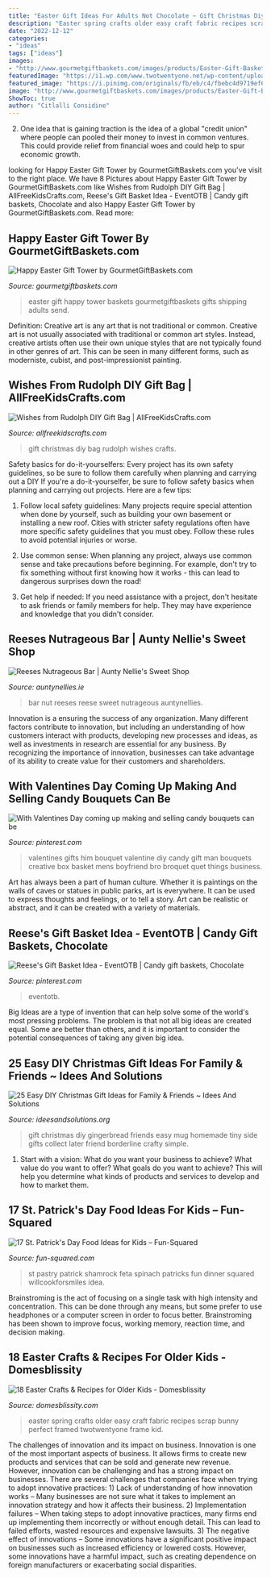 ```yaml
---
title: "Easter Gift Ideas For Adults Not Chocolate ~ Gift Christmas Diy Gingerbread Friends Easy Mug Homemade Tiny Side Gifts Collect Later Friend Borderline Crafty Simple"
description: "Easter spring crafts older easy craft fabric recipes scrap bunny perfect framed twotwentyone frame kid"
date: "2022-12-12"
categories:
- "ideas"
tags: ["ideas"]
images:
- "http://www.gourmetgiftbaskets.com/images/products/Easter-Gift-Baskets/Happy-Easter-Gift-Tower.jpg"
featuredImage: "https://i1.wp.com/www.twotwentyone.net/wp-content/uploads/2017/03/kid-easter-craft.jpg"
featured_image: "https://i.pinimg.com/originals/fb/eb/c4/fbebc4d9719ef69219a45bbfd56d8dac.jpg"
image: "http://www.gourmetgiftbaskets.com/images/products/Easter-Gift-Baskets/Happy-Easter-Gift-Tower.jpg"
ShowToc: true
author: "Citlalli Considine"
---
```



2. One idea that is gaining traction is the idea of a global "credit union" where people can pooled their money to invest in common ventures. This could provide relief from financial woes and could help to spur economic growth.

	

		
looking for Happy Easter Gift Tower by GourmetGiftBaskets.com you've visit to the right place. We have 8 Pictures about Happy Easter Gift Tower by GourmetGiftBaskets.com like Wishes from Rudolph DIY Gift Bag | AllFreeKidsCrafts.com, Reese&#039;s Gift Basket Idea - EventOTB | Candy gift baskets, Chocolate and also Happy Easter Gift Tower by GourmetGiftBaskets.com. Read more:
		
    
## Happy Easter Gift Tower By GourmetGiftBaskets.com

<img loading=lazy src="http://www.gourmetgiftbaskets.com/images/products/Easter-Gift-Baskets/Happy-Easter-Gift-Tower.jpg" onerror="this.onerror=null;this.src='https://tse1.mm.bing.net/th?id=OIP.Mjkyfrw9wnfwCaUEfLidwgAAAA&amp;pid=15.1';" alt="Happy Easter Gift Tower by GourmetGiftBaskets.com">

_Source: gourmetgiftbaskets.com_

>easter gift happy tower baskets gourmetgiftbaskets gifts shipping adults send. 

	

Definition: Creative art is any art that is not traditional or common.
Creative art is not usually associated with traditional or common art styles. Instead, creative artists often use their own unique styles that are not typically found in other genres of art. This can be seen in many different forms, such as moderniste, cubist, and post-impressionist painting.

    
## Wishes From Rudolph DIY Gift Bag | AllFreeKidsCrafts.com

<img loading=lazy src="http://irepo.primecp.com/2017/09/346885/Wishes-from-Rudolph-Christmas-Gift-Bag3_ExtraLarge1000_ID-2426201.jpg?v=2426201" onerror="this.onerror=null;this.src='https://tse2.mm.bing.net/th?id=OIP.zXyrjSgytEbu-eU6PHyOSAHaKU&amp;pid=15.1';" alt="Wishes from Rudolph DIY Gift Bag | AllFreeKidsCrafts.com">

_Source: allfreekidscrafts.com_

>gift christmas diy bag rudolph wishes crafts. 

	

Safety basics for do-it-yourselfers: Every project has its own safety guidelines, so be sure to follow them carefully when planning and carrying out a DIY
If you're a do-it-yourselfer, be sure to follow safety basics when planning and carrying out projects. Here are a few tips:
1. Follow local safety guidelines: Many projects require special attention when done by yourself, such as building your own basement or installing a new roof. Cities with stricter safety regulations often have more specific safety guidelines that you must obey. Follow these rules to avoid potential injuries or worse.

2. Use common sense: When planning any project, always use common sense and take precautions before beginning. For example, don't try to fix something without first knowing how it works - this can lead to dangerous surprises down the road!

3. Get help if needed: If you need assistance with a project, don't hesitate to ask friends or family members for help. They may have experience and knowledge that you didn't consider.

    
## Reeses Nutrageous Bar | Aunty Nellie&#039;s Sweet Shop

<img loading=lazy src="https://www.auntynellies.ie/wp-content/uploads/2014/08/Reeses-Nut-Bar.jpg" onerror="this.onerror=null;this.src='https://tse1.mm.bing.net/th?id=OIP.5Nj1Dx3JIrQ0x3hoWhHR7gHaE9&amp;pid=15.1';" alt="Reeses Nutrageous Bar | Aunty Nellie&#039;s Sweet Shop">

_Source: auntynellies.ie_

>bar nut reeses reese sweet nutrageous auntynellies. 

	

Innovation is a ensuring the success of any organization. Many different factors contribute to innovation, but including an understanding of how customers interact with products, developing new processes and ideas, as well as investments in research are essential for any business. By recognizing the importance of innovation, businesses can take advantage of its ability to create value for their customers and shareholders.

    
## With Valentines Day Coming Up Making And Selling Candy Bouquets Can Be

<img loading=lazy src="https://i.pinimg.com/originals/fb/eb/c4/fbebc4d9719ef69219a45bbfd56d8dac.jpg" onerror="this.onerror=null;this.src='https://tse2.mm.bing.net/th?id=OIP.0UnNLw_CyiO3w8k3Wd8HBwHaJ4&amp;pid=15.1';" alt="With Valentines Day coming up making and selling candy bouquets can be">

_Source: pinterest.com_

>valentines gifts him bouquet valentine diy candy gift man bouquets creative box basket mens boyfriend bro broquet quet things business. 

	

Art has always been a part of human culture. Whether it is paintings on the walls of caves or statues in public parks, art is everywhere. It can be used to express thoughts and feelings, or to tell a story. Art can be realistic or abstract, and it can be created with a variety of materials.

    
## Reese&#039;s Gift Basket Idea - EventOTB | Candy Gift Baskets, Chocolate

<img loading=lazy src="https://i.pinimg.com/736x/de/75/67/de756708b76b0dabde858ed9720892ab.jpg" onerror="this.onerror=null;this.src='https://tse3.mm.bing.net/th?id=OIP.78w6LVTduvvbSMlBBmzPTwHaI-&amp;pid=15.1';" alt="Reese&#039;s Gift Basket Idea - EventOTB | Candy gift baskets, Chocolate">

_Source: pinterest.com_

>eventotb. 

	

Big Ideas are a type of invention that can help solve some of the world's most pressing problems. The problem is that not all big ideas are created equal. Some are better than others, and it is important to consider the potential consequences of taking any given big idea.

    
## 25 Easy DIY Christmas Gift Ideas For Family &amp; Friends ~ Idees And Solutions

<img loading=lazy src="http://3.bp.blogspot.com/-i2dyf5j0YV0/VH8Y6otsC5I/AAAAAAAAFrY/VLkcw7xEvFY/s1600/Tiny-Gingerbread-House-for-Side-of-Mug.jpg" onerror="this.onerror=null;this.src='https://tse3.mm.bing.net/th?id=OIP.mqGEotMPtZ5h58F2XKI4BAHaPN&amp;pid=15.1';" alt="25 Easy DIY Christmas Gift Ideas for Family &amp; Friends ~ Idees And Solutions">

_Source: ideesandsolutions.org_

>gift christmas diy gingerbread friends easy mug homemade tiny side gifts collect later friend borderline crafty simple. 

	

1. Start with a vision: What do you want your business to achieve? What value do you want to offer? What goals do you want to achieve? This will help you determine what kinds of products and services to develop and how to market them.

    
## 17 St. Patrick&#039;s Day Food Ideas For Kids – Fun-Squared

<img loading=lazy src="https://i1.wp.com/fun-squared.com/wp-content/uploads/2018/03/Spinach-and-Feta-Pastry-Shamrock-4-from-willcookforsmiles.com_.jpg?resize=750%2C1255&amp;ssl=1" onerror="this.onerror=null;this.src='https://tse1.mm.bing.net/th?id=OIP.9pN5BPdUwhnNk5QFEfCGFQHaMZ&amp;pid=15.1';" alt="17 St. Patrick&#039;s Day Food Ideas for Kids – Fun-Squared">

_Source: fun-squared.com_

>st pastry patrick shamrock feta spinach patricks fun dinner squared willcookforsmiles idea. 

	

Brainstroming is the act of focusing on a single task with high intensity and concentration. This can be done through any means, but some prefer to use headphones or a computer screen in order to focus better. Brainstroming has been shown to improve focus, working memory, reaction time, and decision making.

    
## 18 Easter Crafts &amp; Recipes For Older Kids - Domesblissity

<img loading=lazy src="https://i1.wp.com/www.twotwentyone.net/wp-content/uploads/2017/03/kid-easter-craft.jpg" onerror="this.onerror=null;this.src='https://tse2.mm.bing.net/th?id=OIP.-ACAk9ewLnIfkxOipqXCQQHaLG&amp;pid=15.1';" alt="18 Easter Crafts &amp; Recipes for Older Kids - Domesblissity">

_Source: domesblissity.com_

>easter spring crafts older easy craft fabric recipes scrap bunny perfect framed twotwentyone frame kid. 

	

The challenges of innovation and its impact on business.
Innovation is one of the most important aspects of business. It allows firms to create new products and services that can be sold and generate new revenue. However, innovation can be challenging and has a strong impact on businesses. There are several challenges that companies face when trying to adopt innovative practices: 1) Lack of understanding of how innovation works – Many businesses are not sure what it takes to implement an innovation strategy and how it affects their business. 2) Implementation failures – When taking steps to adopt innovative practices, many firms end up implementing them incorrectly or without enough detail. This can lead to failed efforts, wasted resources and expensive lawsuits. 3) The negative effect of innovations – Some innovations have a significant positive impact on businesses such as increased efficiency or lowered costs. However, some innovations have a harmful impact, such as creating dependence on foreign manufacturers or exacerbating social disparities.

